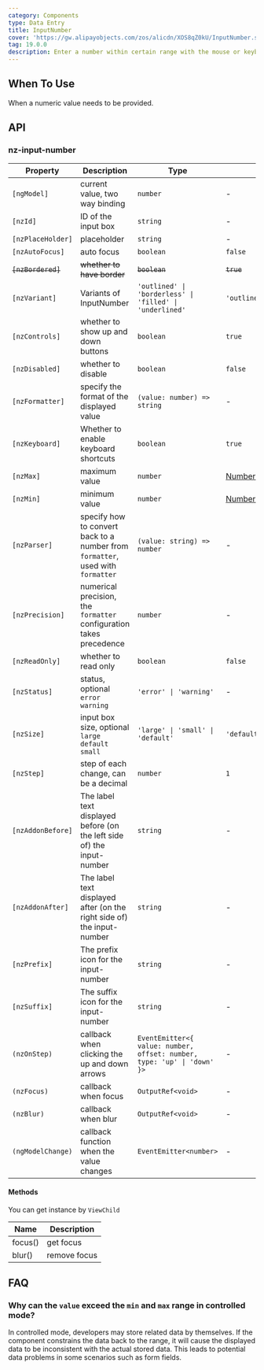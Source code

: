 ```yaml
---
category: Components
type: Data Entry
title: InputNumber
cover: 'https://gw.alipayobjects.com/zos/alicdn/XOS8qZ0kU/InputNumber.svg'
tag: 19.0.0
description: Enter a number within certain range with the mouse or keyboard.
---
```


## When To Use

When a numeric value needs to be provided.

## API

### nz-input-number

| Property           | Description                                                                     | Type                                                                    | Default                                                                                                                             |
| ------------------ | ------------------------------------------------------------------------------- | ----------------------------------------------------------------------- | ----------------------------------------------------------------------------------------------------------------------------------- |
| `[ngModel]`        | current value, two way binding                                                  | `number`                                                                | -                                                                                                                                   |
| `[nzId]`           | ID of the input box                                                             | `string`                                                                | -                                                                                                                                   |
| `[nzPlaceHolder]`  | placeholder                                                                     | `string`                                                                | -                                                                                                                                   |
| `[nzAutoFocus]`    | auto focus                                                                      | `boolean`                                                               | `false`                                                                                                                             |
| ~~`[nzBordered]`~~ | ~~whether to have border~~                                                      | ~~`boolean`~~                                                           | ~~`true`~~                                                                                                                          |
| `[nzVariant]`      | Variants of InputNumber                                                         | `'outlined' \| 'borderless' \| 'filled' \| 'underlined'`                | `'outlined'`                                                                                                                        |
| `[nzControls]`     | whether to show up and down buttons                                             | `boolean`                                                               | `true`                                                                                                                              |
| `[nzDisabled]`     | whether to disable                                                              | `boolean`                                                               | `false`                                                                                                                             |
| `[nzFormatter]`    | specify the format of the displayed value                                       | `(value: number) => string`                                             | -                                                                                                                                   |
| `[nzKeyboard]`     | Whether to enable keyboard shortcuts                                            | `boolean`                                                               | `true`                                                                                                                              |
| `[nzMax]`          | maximum value                                                                   | `number`                                                                | [Number.MAX_SAFE_INTEGER](https://developer.mozilla.org/zh-CN/docs/Web/JavaScript/Reference/Global_Objects/Number/MAX_SAFE_INTEGER) |
| `[nzMin]`          | minimum value                                                                   | `number`                                                                | [Number.MIN_SAFE_INTEGER](https://developer.mozilla.org/zh-CN/docs/Web/JavaScript/Reference/Global_Objects/Number/MIN_SAFE_INTEGER) |
| `[nzParser]`       | specify how to convert back to a number from `formatter`, used with `formatter` | `(value: string) => number`                                             | -                                                                                                                                   |
| `[nzPrecision]`    | numerical precision, the `formatter` configuration takes precedence             | `number`                                                                | -                                                                                                                                   |
| `[nzReadOnly]`     | whether to read only                                                            | `boolean`                                                               | `false`                                                                                                                             |
| `[nzStatus]`       | status, optional `error` `warning`                                              | `'error' \| 'warning'`                                                  | -                                                                                                                                   |
| `[nzSize]`         | input box size, optional `large` `default` `small`                              | `'large' \| 'small' \| 'default'`                                       | `'default'`                                                                                                                         |
| `[nzStep]`         | step of each change, can be a decimal                                           | `number`                                                                | `1`                                                                                                                                 |
| `[nzAddonBefore]`  | The label text displayed before (on the left side of) the input-number          | `string`                                                                | -                                                                                                                                   |
| `[nzAddonAfter]`   | The label text displayed after (on the right side of) the input-number          | `string`                                                                | -                                                                                                                                   |
| `[nzPrefix]`       | The prefix icon for the input-number                                            | `string`                                                                | -                                                                                                                                   |
| `[nzSuffix]`       | The suffix icon for the input-number                                            | `string`                                                                | -                                                                                                                                   |
| `(nzOnStep)`       | callback when clicking the up and down arrows                                   | `EventEmitter<{ value: number, offset: number, type: 'up' \| 'down' }>` | -                                                                                                                                   |
| `(nzFocus)`        | callback when focus                                                             | `OutputRef<void>`                                                       | -                                                                                                                                   |
| `(nzBlur)`         | callback when blur                                                              | `OutputRef<void>`                                                       | -                                                                                                                                   |
| `(ngModelChange)`  | callback function when the value changes                                        | `EventEmitter<number>`                                                  | -                                                                                                                                   |

#### Methods

You can get instance by `ViewChild`

| Name    | Description  |
|---------|--------------|
| focus() | get focus    |
| blur()  | remove focus |

## FAQ

### Why can the `value` exceed the `min` and `max` range in controlled mode?

In controlled mode, developers may store related data by themselves. If the component constrains the data back to the range, it will cause the displayed data to be inconsistent with the actual stored data. This leads to potential data problems in some scenarios such as form fields.
